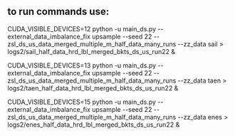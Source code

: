 ## to run commands use: 

CUDA_VISIBLE_DEVICES=12 python -u main_ds.py --external_data_imbalance_fix upsample  --seed 22 --zsl_ds_us_data_merged_multiple_m_half_data_many_runs --zz_data sail > logs2/sail_half_data_hrd_lbl_merged_bkts_ds_us_run22 &

CUDA_VISIBLE_DEVICES=13 python -u main_ds.py --external_data_imbalance_fix upsample  --seed 22 --zsl_ds_us_data_merged_multiple_m_half_data_many_runs --zz_data taen > logs2/taen_half_data_hrd_lbl_merged_bkts_ds_us_run22 &

CUDA_VISIBLE_DEVICES=15 python -u main_ds.py --external_data_imbalance_fix upsample  --seed 22 --zsl_ds_us_data_merged_multiple_m_half_data_many_runs --zz_data enes > logs2/enes_half_data_hrd_lbl_merged_bkts_ds_us_run22 &


